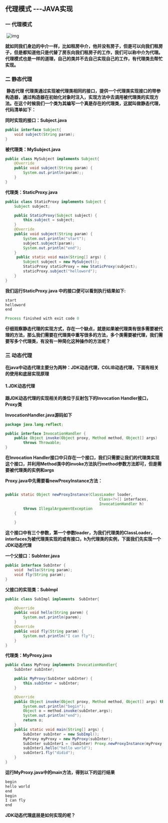 ## 代理模式 ---JAVA实现

### 一 代理模式

​			![img](https://img-blog.csdn.net/20180918092105430)

​         **就如同我们身边的中介一样，比如租房中介，他并没有房子，但是可以向我们租房子，但是都知道他只是代替了房东向我们租房子的工作，我们可以称中介为代理。代理模式也是一样的道理，自己的类并不去自己实现自己的工作，有代理类去帮忙实现。**

### 二 静态代理

​	   **静态代理 代理类通过实现被代理类相同的接口，提供一个代理类实现接口的带参构造器，通过构造器在初始化对象时注入，实现方法中去调用被代理类的实现方法。在这个时候我们一个类为其编写一个真是存在的代理类，这就叫做静态代理，代码清单如下：**

 **同时实现的接口：Subject.java**

```java
public interface Subject{
    void subject(String param);
}
```

**被代理类：MySubject.java**

```java
public class MySubject implements Subject{
    @Override
    public void subject(String param) {
        System.out.println(param);;
    }
}
```

**代理类：StaticProxy.java**

```java
public class StaticProxy implements Subject {
    Subject subject;

    public StaticProxy(Subject subject) {
        this.subject = subject;
    }
    @Override
    public void subject(String param) {
        System.out.println("start");
        subject.subject(param);
        System.out.println("end");
    }
     public static void main(String[] args) {
        Subject subject = new MySubject();
        StaticProxy staticProxy = new StaticProxy(subject);
        staticProxy.subject("helloword");
    }
}
```

**我们运行StaticProxy.java 中的接口便可以看到执行结果如下:**

```java
start
helloword
end

Process finished with exit code 0
```

**仔细观察静态代理的实现方式，存在一个缺点，就是如果被代理类有很多需要被代理的方法，那么我们需要在代理类中重写很多的方法，多个类需要被代理，我们需要写多个代理类，有没有一种简化这种操作的方法呢？**

### 三 动态代理

**在java中动态代理主要分为两种：JDK动态代理，CGLIB动态代理，下面有相关的使用和底层实现原理**



#### 1.JDK动态代理

**跟JDK动态代理的实现相关的类位于反射包下的Invocation Handler接口，Proxy类**

**InvocationHandler.java源码如下**

```java
package java.lang.reflect;

public interface InvocationHandler {
    public Object invoke(Object proxy, Method method, Object[] args)
        throws Throwable;
}
```

**在Invocation Handler接口中只存在一个接口，我们只需要让我们的代理类实现这个接口，并利用Method类中的invoke方法执行method参数方法即可，但是需要被代理类的实例和args**

**Proxy.java中先需要看newProxyInstance方法：**

```java

public static Object newProxyInstance(ClassLoader loader,
                                          Class<?>[] interfaces,
                                          InvocationHandler h)
        throws IllegalArgumentException
    {
        
    }

```

**这个接口中有三个参数，第一个参数loader，为我们代理类的ClassLoader，interfaces为被代理类实现的或有接口，h为代理类的实例，下面我们先实现一个JDK动态代理**



**一个父接口：SubInter.java**

```java
public interface SubInter {
    void  hello(String param);
    void fly(String param);
}
```

**父接口的实现类：SubImpl**

```java
public class SubImpl implements  SubInter{

    @Override
    public void hello(String parem) {
        System.out.println(parem);
    }
    @Override
    public void fly(String param) {
        System.out.println("I can fly");
    }
}
```

**代理类：MyProxy.java**

```java
public class MyProxy implements InvocationHandler{
    SubInter subInter;

    public MyProxy(SubInter subInter) {
        this.subInter = subInter;
    }

    @Override
    public Object invoke(Object proxy, Method method, Object[] args) throws Throwable {
        System.out.println("begin");
        Object o = method.invoke(subInter,args);
        System.out.println("end");
        return o;
    }
    public static void main(String[] args) {
        SubInter subInter = new SubImpl();
        MyProxy myProxy = new MyProxy(subInter);
        SubInter subInter1 = (SubInter) Proxy.newProxyInstance(myProxy.getClass().getClassLoader(),subInter.getClass().getInterfaces(),myProxy);
        subInter1.hello("hello world");
        subInter1.fly("didid");
    }
}

```

**运行MyProxy.java中的main方法，得到以下的运行结果**

```java
begin
hello world
end
begin
I can fly
end
```

**JDK动态代理底层是如何实现的呢？**

